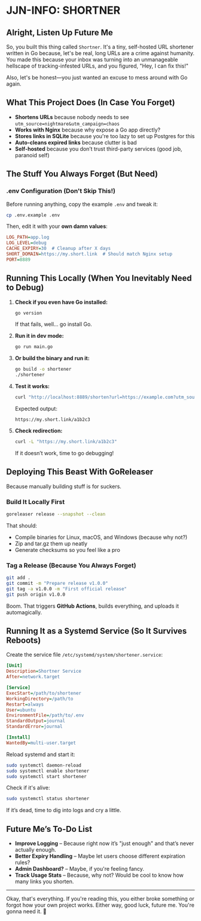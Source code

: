 # JJN-INFO: SHORTNER

## Alright, Listen Up Future Me

So, you built this thing called `Shortner`. It's a tiny, self-hosted URL shortener written in Go because, let's be real, long URLs are a crime against humanity. You made this because your inbox was turning into an unmanageable hellscape of tracking-infested URLs, and you figured, "Hey, I can fix this!"

Also, let's be honest—you just wanted an excuse to mess around with Go again.

## What This Project Does (In Case You Forget)
- **Shortens URLs** because nobody needs to see `utm_source=nightmare&utm_campaign=chaos`
- **Works with Nginx** because why expose a Go app directly?
- **Stores links in SQLite** because you're too lazy to set up Postgres for this
- **Auto-cleans expired links** because clutter is bad
- **Self-hosted** because you don’t trust third-party services (good job, paranoid self)

## The Stuff You Always Forget (But Need)

### .env Configuration (Don't Skip This!)
Before running anything, copy the example `.env` and tweak it:
```bash
cp .env.example .env
```
Then, edit it with your **own damn values**:
```ini
LOG_PATH=app.log
LOG_LEVEL=debug
CACHE_EXPIRY=30  # Cleanup after X days
SHORT_DOMAIN=https://my.short.link  # Should match Nginx setup
PORT=8889
```

## Running This Locally (When You Inevitably Need to Debug)
1. **Check if you even have Go installed:**
   ```bash
   go version
   ```
   If that fails, well… go install Go.

2. **Run it in dev mode:**
   ```bash
   go run main.go
   ```

3. **Or build the binary and run it:**
   ```bash
   go build -o shortener
   ./shortener
   ```

4. **Test it works:**
   ```bash
   curl "http://localhost:8889/shorten?url=https://example.com?utm_source=spam"
   ```
   Expected output:
   ```
   https://my.short.link/a1b2c3
   ```

5. **Check redirection:**
   ```bash
   curl -L "https://my.short.link/a1b2c3"
   ```
   If it doesn’t work, time to go debugging!

## Deploying This Beast With GoReleaser
Because manually building stuff is for suckers.

### **Build It Locally First**
```bash
goreleaser release --snapshot --clean
```

That should:
- Compile binaries for Linux, macOS, and Windows (because why not?)
- Zip and tar.gz them up neatly
- Generate checksums so you feel like a pro

### **Tag a Release (Because You Always Forget)**
```bash
git add .
git commit -m "Prepare release v1.0.0"
git tag -a v1.0.0 -m "First official release"
git push origin v1.0.0
```
Boom. That triggers **GitHub Actions**, builds everything, and uploads it automagically.

## Running It as a Systemd Service (So It Survives Reboots)
Create the service file `/etc/systemd/system/shortener.service`:
```ini
[Unit]
Description=Shortner Service
After=network.target

[Service]
ExecStart=/path/to/shortener
WorkingDirectory=/path/to
Restart=always
User=ubuntu
EnvironmentFile=/path/to/.env
StandardOutput=journal
StandardError=journal

[Install]
WantedBy=multi-user.target
```

Reload systemd and start it:
```bash
sudo systemctl daemon-reload
sudo systemctl enable shortener
sudo systemctl start shortener
```

Check if it's alive:
```bash
sudo systemctl status shortener
```
If it’s dead, time to dig into logs and cry a little.

## Future Me’s To-Do List
- **Improve Logging** – Because right now it’s "just enough" and that’s never actually enough.
- **Better Expiry Handling** – Maybe let users choose different expiration rules?
- **Admin Dashboard?** – Maybe, if you're feeling fancy.
- **Track Usage Stats** – Because, why not? Would be cool to know how many links you shorten.

---
Okay, that's everything. If you're reading this, you either broke something or forgot how your own project works. Either way, good luck, future me. You're gonna need it. 🚀

